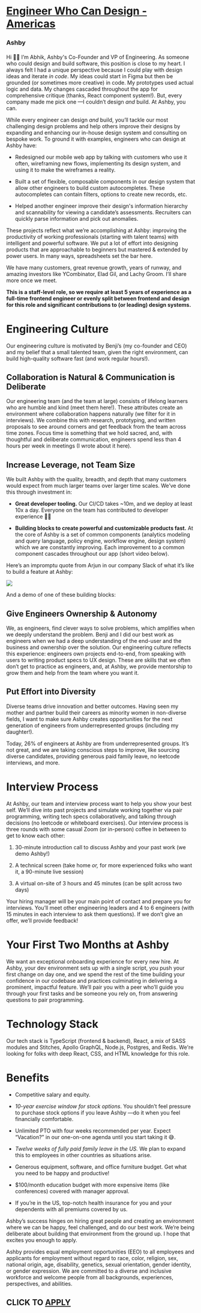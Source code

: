 # [Engineer Who Can Design - Americas](https://www.remotewlb.com/apply/engineer-who-can-design-americas)  
### Ashby  
####  

Hi 👋🏾 I’m Abhik, Ashby's Co-Founder and VP of Engineering. As someone who could design and build software, this position is close to my heart. I always felt I had a unique perspective because I could play with design ideas and iterate _in code_. My ideas could start in Figma but then be grounded (or sometimes more creative) in code. My prototypes used actual logic and data. My changes cascaded throughout the app for comprehensive critique (thanks, React component system!). But, every company made me pick one —I couldn’t design _and_ build. At Ashby, you can.

While every engineer can design _and_ build, you’ll tackle our most challenging design problems and help others improve their designs by expanding and enhancing our in-house design system and consulting on bespoke work. To ground it with examples, engineers who can design at Ashby have:

  * Redesigned our mobile web app by talking with customers who use it often, wireframing new flows, implementing its design system, and using it to make the wireframes a reality.

  * Built a set of flexible, composable components in our design system that allow other engineers to build custom autocompletes. These autocompletes can contain filters, options to create new records, etc.

  * Helped another engineer improve their design's information hierarchy and scannability for viewing a candidate’s assessments. Recruiters can quickly parse information and pick out anomalies.

These projects reflect what we’re accomplishing at Ashby: improving the productivity of working professionals (starting with talent teams) with intelligent and powerful software. We put a lot of effort into designing products that are approachable to beginners but mastered & extended by power users. In many ways, spreadsheets set the bar here.

We have many customers, great revenue growth, years of runway, and amazing investors like YCombinator, Elad Gil, and Lachy Groom. I’ll share more once we meet.

 **This is a staff-level role, so we require at least 5 years of experience as a full-time frontend engineer or evenly split between frontend and design for this role and significant contributions to (or leading) design systems.**

# Engineering Culture

Our engineering culture is motivated by Benji’s (my co-founder and CEO) and my belief that a small talented team, given the right environment, can build high-quality software fast (and work regular hours!).

## Collaboration is Natural & Communication is Deliberate

Our engineering team (and the team at large) consists of lifelong learners who are humble and kind (meet them here!). These attributes create an environment where collaboration happens naturally (we filter for it in interviews). We combine this with research, prototyping, and written proposals to see around corners and get feedback from the team across time zones. Focus time is something that we hold sacred, and, with thoughtful and deliberate communication, engineers spend less than 4 hours per week in meetings (I wrote about it here).

## Increase Leverage, not Team Size

We built Ashby with the quality, breadth, and depth that many customers would expect from much larger teams over larger time scales. We’ve done this through investment in:

  *  **Great developer tooling.** Our CI/CD takes ~10m, and we deploy at least 10x a day. Everyone on the team has contributed to developer experience 💪🏾

  *  **Building blocks to create powerful and customizable products fast.** At the core of Ashby is a set of common components (analytics modeling and query language, policy engine, workflow engine, design system) which we are constantly improving. Each improvement to a common component cascades throughout our app (short video below).

Here’s an impromptu quote from Arjun in our company Slack of what it’s like to build a feature at Ashby:

![](https://app.ashbyhq.com/api/images/user-content/4ea5f68e-c33e-4ac9-831a-e732bee4a303/8d94727a-46d8-42a2-9627-ddcd7f822f95/arjun.png)

And a demo of one of these building blocks:

## Give Engineers Ownership & Autonomy

We, as engineers, find clever ways to solve problems, which amplifies when we deeply understand the problem. Benji and I did our best work as engineers when we had a deep understanding of the end-user and the business and ownership over the solution. Our engineering culture reflects this experience: engineers own projects end-to-end, from speaking with users to writing product specs to UX design. These are skills that we often don’t get to practice as engineers, and, at Ashby, we provide mentorship to grow them and help from the team where you want it.

## Put Effort into Diversity

Diverse teams drive innovation and better outcomes. Having seen my mother and partner build their careers as minority women in non-diverse fields, I want to make sure Ashby creates opportunities for the next generation of engineers from underrepresented groups (including my daughter!).

Today, 26% of engineers at Ashby are from underrepresented groups. It’s not great, and we are taking conscious steps to improve, like sourcing diverse candidates, providing generous paid family leave, no leetcode interviews, and more.

# Interview Process

At Ashby, our team and interview process want to help you show your best self. We’ll dive into past projects and simulate working together via pair programming, writing tech specs collaboratively, and talking through decisions (no leetcode or whiteboard exercises). Our interview process is three rounds with some casual Zoom (or in-person) coffee in between to get to know each other:

  1. 30-minute introduction call to discuss Ashby and your past work (we demo Ashby!)

  2. A technical screen (take home _or,_ for more experienced folks who want it, a 90-minute live session)

  3. A virtual on-site of 3 hours and 45 minutes (can be split across two days) 

Your hiring manager will be your main point of contact and prepare you for interviews. You’ll meet other engineering leaders and 4 to 6 engineers (with 15 minutes in each interview to ask them questions). If we don’t give an offer, we’ll provide feedback!

# Your First Two Months at Ashby

We want an exceptional onboarding experience for every new hire. At Ashby, your dev environment sets up with a single script, you push your first change on day one, and we spend the rest of the time building your confidence in our codebase and practices culminating in delivering a prominent, impactful feature. We’ll pair you with a peer who’ll guide you through your first tasks and be someone you rely on, from answering questions to pair programming.

# Technology Stack

Our tech stack is TypeScript (frontend & backend), React, a mix of SASS modules and Stitches, Apollo GraphQL, Node.js, Postgres, and Redis. We're looking for folks with deep React, CSS, and HTML knowledge for this role.

# Benefits

  * Competitive salary and equity.

  *  _10-year exercise window for stock options_. You shouldn’t feel pressure to purchase stock options if you leave Ashby —do it when you feel financially comfortable.

  * Unlimited PTO with four weeks recommended per year. Expect “Vacation?” in our one-on-one agenda until you start taking it 😅.

  *  _Twelve weeks of fully paid family leave in the US._ We plan to expand this to employees in other countries as situations arise.

  * Generous equipment, software, and office furniture budget. Get what you need to be happy and productive!

  * $100/month education budget with more expensive items (like conferences) covered with manager approval.

  * If you’re in the US, top-notch health insurance for you and your dependents with all premiums covered by us.

Ashby’s success hinges on hiring great people and creating an environment where we can be happy, feel challenged, and do our best work. We’re being deliberate about building that environment from the ground up. I hope that excites you enough to apply.

  

Ashby provides equal employment opportunities (EEO) to all employees and applicants for employment without regard to race, color, religion, sex, national origin, age, disability, genetics, sexual orientation, gender identity, or gender expression. We are committed to a diverse and inclusive workforce and welcome people from all backgrounds, experiences, perspectives, and abilities.

  
## CLICK TO [APPLY](https://www.remotewlb.com/apply/engineer-who-can-design-americas)

